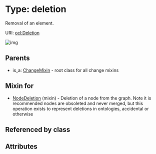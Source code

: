 
# Type: deletion


Removal of an element.

URI: [ocl:Deletion](http://w3id.org/oclDeletion)


![img](http://yuml.me/diagram/nofunky;dir:TB/class/[NodeDeletion]uses%20-.->[Deletion],[ChangeMixin]^-[Deletion],[NodeDeletion],[ChangeMixin])

## Parents

 *  is_a: [ChangeMixin](ChangeMixin.md) - root class for all change mixins

## Mixin for

 * [NodeDeletion](NodeDeletion.md) (mixin)  - Deletion of a node from the graph. Note it is recommended nodes are obsoleted and never merged, but this operation exists to represent deletions in ontologies, accidental or otherwise

## Referenced by class


## Attributes

